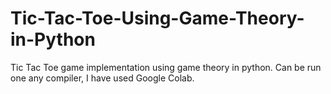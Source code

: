 # Tic-Tac-Toe-Using-Game-Theory-in-Python
Tic Tac Toe game implementation using game theory in python.
Can be run one any compiler, I have used Google Colab.
